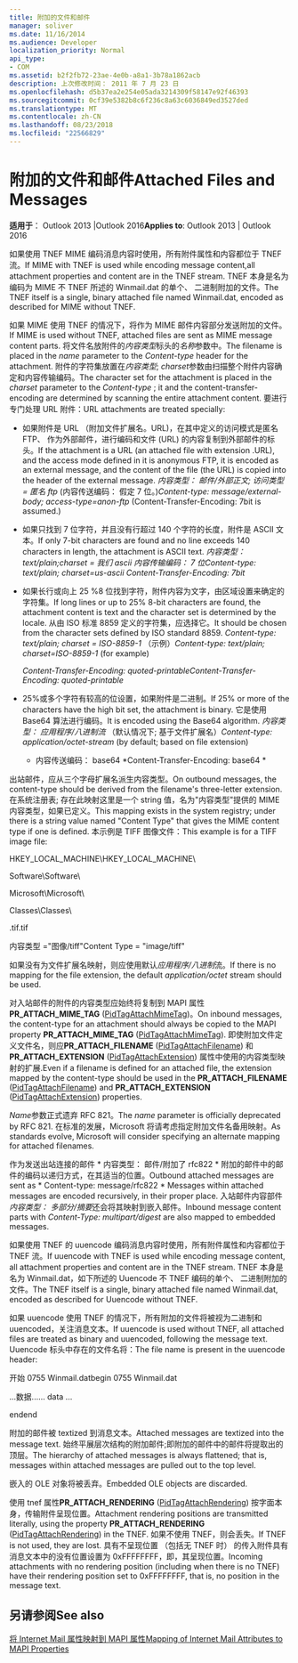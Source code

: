```yaml
---
title: 附加的文件和邮件
manager: soliver
ms.date: 11/16/2014
ms.audience: Developer
localization_priority: Normal
api_type:
- COM
ms.assetid: b2f2fb72-23ae-4e0b-a8a1-3b78a1862acb
description: 上次修改时间： 2011 年 7 月 23 日
ms.openlocfilehash: d5b37ea2e254e05ada3214309f58147e92f46393
ms.sourcegitcommit: 0cf39e5382b8c6f236c8a63c6036849ed3527ded
ms.translationtype: MT
ms.contentlocale: zh-CN
ms.lasthandoff: 08/23/2018
ms.locfileid: "22566829"
---
```

# <a name="attached-files-and-messages"></a><span data-ttu-id="41854-103">附加的文件和邮件</span><span class="sxs-lookup"><span data-stu-id="41854-103">Attached Files and Messages</span></span>

  
  
<span data-ttu-id="41854-104">**适用于**： Outlook 2013 |Outlook 2016</span><span class="sxs-lookup"><span data-stu-id="41854-104">**Applies to**: Outlook 2013 | Outlook 2016</span></span> 
  
<span data-ttu-id="41854-105">如果使用 TNEF MIME 编码消息内容时使用，所有附件属性和内容都位于 TNEF 流。</span><span class="sxs-lookup"><span data-stu-id="41854-105">If MIME with TNEF is used while encoding message content,all attachment properties and content are in the TNEF stream.</span></span> <span data-ttu-id="41854-106">TNEF 本身是名为编码为 MIME 不 TNEF 所述的 Winmail.dat 的单个、 二进制附加的文件。</span><span class="sxs-lookup"><span data-stu-id="41854-106">The TNEF itself is a single, binary attached file named Winmail.dat, encoded as described for MIME without TNEF.</span></span> 
  
<span data-ttu-id="41854-107">如果 MIME 使用 TNEF 的情况下，将作为 MIME 邮件内容部分发送附加的文件。</span><span class="sxs-lookup"><span data-stu-id="41854-107">If MIME is used without TNEF, attached files are sent as MIME message content parts.</span></span> <span data-ttu-id="41854-108">将文件名放附件的*内容类型*标头的*名称*参数中。</span><span class="sxs-lookup"><span data-stu-id="41854-108">The filename is placed in the  *name*  parameter to the  *Content-type*  header for the attachment.</span></span> <span data-ttu-id="41854-109">附件的字符集放置在*内容类型*; *charset*参数由扫描整个附件内容确定和内容传输编码。</span><span class="sxs-lookup"><span data-stu-id="41854-109">The character set for the attachment is placed in the  *charset*  parameter to the  *Content-type*  ; it and the content-transfer-encoding are determined by scanning the entire attachment content.</span></span> <span data-ttu-id="41854-110">要进行专门处理 URL 附件：</span><span class="sxs-lookup"><span data-stu-id="41854-110">URL attachments are treated specially:</span></span> 
  
- <span data-ttu-id="41854-111">如果附件是 URL （附加文件扩展名。URL)，在其中定义的访问模式是匿名 FTP、 作为外部邮件，进行编码和文件 (URL) 的内容复制到外部邮件的标头。</span><span class="sxs-lookup"><span data-stu-id="41854-111">If the attachment is a URL (an attached file with extension .URL), and the access mode defined in it is anonymous FTP, it is encoded as an external message, and the content of the file (the URL) is copied into the header of the external message.</span></span> <span data-ttu-id="41854-112">*内容类型： 邮件/外部正文; 访问类型 = 匿名 ftp* (内容传送编码： 假定 7 位。)</span><span class="sxs-lookup"><span data-stu-id="41854-112">*Content-type: message/external-body; access-type=anon-ftp*  (Content-Transfer-Encoding: 7bit is assumed.)</span></span> 
    
- <span data-ttu-id="41854-113">如果只找到 7 位字符，并且没有行超过 140 个字符的长度，附件是 ASCII 文本。</span><span class="sxs-lookup"><span data-stu-id="41854-113">If only 7-bit characters are found and no line exceeds 140 characters in length, the attachment is ASCII text.</span></span> <span data-ttu-id="41854-114">*内容类型： text/plain;charset = 我们 ascii 内容传输编码： 7 位*</span><span class="sxs-lookup"><span data-stu-id="41854-114">*Content-type: text/plain; charset=us-ascii Content-Transfer-Encoding: 7bit*</span></span> 
    
- <span data-ttu-id="41854-115">如果长行或向上 25 %8 位找到字符，附件内容为文字，由区域设置来确定的字符集。</span><span class="sxs-lookup"><span data-stu-id="41854-115">If long lines or up to 25% 8-bit characters are found, the attachment content is text and the character set is determined by the locale.</span></span> <span data-ttu-id="41854-116">从由 ISO 标准 8859 定义的字符集，应选择它。</span><span class="sxs-lookup"><span data-stu-id="41854-116">It should be chosen from the character sets defined by ISO standard 8859.</span></span> <span data-ttu-id="41854-117">*Content-type: text/plain; charset = ISO-8859-1* （示例）</span><span class="sxs-lookup"><span data-stu-id="41854-117">*Content-type: text/plain; charset=ISO-8859-1*  (for example)</span></span> 
    
     <span data-ttu-id="41854-118">*Content-Transfer-Encoding: quoted-printable*</span><span class="sxs-lookup"><span data-stu-id="41854-118">*Content-Transfer-Encoding: quoted-printable*</span></span> 
    
- <span data-ttu-id="41854-119">25%或多个字符有较高的位设置，如果附件是二进制。</span><span class="sxs-lookup"><span data-stu-id="41854-119">If 25% or more of the characters have the high bit set, the attachment is binary.</span></span> <span data-ttu-id="41854-120">它是使用 Base64 算法进行编码。</span><span class="sxs-lookup"><span data-stu-id="41854-120">It is encoded using the Base64 algorithm.</span></span> <span data-ttu-id="41854-121">*内容类型： 应用程序/八进制流* （默认情况下; 基于文件扩展名）</span><span class="sxs-lookup"><span data-stu-id="41854-121">*Content-type: application/octet-stream*  (by default; based on file extension)</span></span> 
    
     * <span data-ttu-id="41854-122">内容传送编码： base64 \*</span><span class="sxs-lookup"><span data-stu-id="41854-122">Content-Transfer-Encoding: base64 \*</span></span> 
    
<span data-ttu-id="41854-123">出站邮件，应从三个字母扩展名派生内容类型。</span><span class="sxs-lookup"><span data-stu-id="41854-123">On outbound messages, the content-type should be derived from the filename's three-letter extension.</span></span> <span data-ttu-id="41854-124">在系统注册表; 存在此映射这里是一个 string 值，名为"内容类型"提供的 MIME 内容类型，如果已定义。</span><span class="sxs-lookup"><span data-stu-id="41854-124">This mapping exists in the system registry; under there is a string value named "Content Type" that gives the MIME content type if one is defined.</span></span> <span data-ttu-id="41854-125">本示例是 TIFF 图像文件：</span><span class="sxs-lookup"><span data-stu-id="41854-125">This example is for a TIFF image file:</span></span>
  
<span data-ttu-id="41854-126">HKEY_LOCAL_MACHINE\\</span><span class="sxs-lookup"><span data-stu-id="41854-126">HKEY_LOCAL_MACHINE\\</span></span>
  
<span data-ttu-id="41854-127">Software\\</span><span class="sxs-lookup"><span data-stu-id="41854-127">Software\\</span></span>
  
<span data-ttu-id="41854-128">Microsoft\\</span><span class="sxs-lookup"><span data-stu-id="41854-128">Microsoft\\</span></span>
  
<span data-ttu-id="41854-129">Classes\\</span><span class="sxs-lookup"><span data-stu-id="41854-129">Classes\\</span></span>
  
<span data-ttu-id="41854-130">.tif</span><span class="sxs-lookup"><span data-stu-id="41854-130">.tif</span></span>
  
<span data-ttu-id="41854-131">内容类型 ="图像/tiff"</span><span class="sxs-lookup"><span data-stu-id="41854-131">Content Type = "image/tiff"</span></span>
  
<span data-ttu-id="41854-132">如果没有为文件扩展名映射，则应使用默认*应用程序/八进制*流。</span><span class="sxs-lookup"><span data-stu-id="41854-132">If there is no mapping for the file extension, the default  *application/octet*  stream should be used.</span></span> 
  
<span data-ttu-id="41854-133">对入站邮件的附件的内容类型应始终将复制到 MAPI 属性**PR_ATTACH_MIME_TAG** ([PidTagAttachMimeTag](pidtagattachmimetag-canonical-property.md))。</span><span class="sxs-lookup"><span data-stu-id="41854-133">On inbound messages, the content-type for an attachment should always be copied to the MAPI property **PR_ATTACH_MIME_TAG** ([PidTagAttachMimeTag](pidtagattachmimetag-canonical-property.md)).</span></span> <span data-ttu-id="41854-134">即使附加文件定义文件名，则应**PR_ATTACH_FILENAME** ([PidTagAttachFilename](pidtagattachfilename-canonical-property.md)) 和**PR_ATTACH_EXTENSION** ([PidTagAttachExtension](pidtagattachextension-canonical-property.md)) 属性中使用的内容类型映射的扩展.</span><span class="sxs-lookup"><span data-stu-id="41854-134">Even if a filename is defined for an attached file, the extension mapped by the content-type should be used in the **PR_ATTACH_FILENAME** ([PidTagAttachFilename](pidtagattachfilename-canonical-property.md)) and **PR_ATTACH_EXTENSION** ([PidTagAttachExtension](pidtagattachextension-canonical-property.md)) properties.</span></span>
  
<span data-ttu-id="41854-135">*Name*参数正式遗弃 RFC 821。</span><span class="sxs-lookup"><span data-stu-id="41854-135">The  *name*  parameter is officially deprecated by RFC 821.</span></span> <span data-ttu-id="41854-136">在标准的发展，Microsoft 将请考虑指定附加文件名备用映射。</span><span class="sxs-lookup"><span data-stu-id="41854-136">As standards evolve, Microsoft will consider specifying an alternate mapping for attached filenames.</span></span> 
  
<span data-ttu-id="41854-137">作为发送出站连接的邮件 * 内容类型： 邮件/附加了 rfc822 * 附加的邮件中的邮件的编码以递归方式，在其适当的位置。</span><span class="sxs-lookup"><span data-stu-id="41854-137">Outbound attached messages are sent as * Content-type: message/rfc822 *  Messages within attached messages are encoded recursively, in their proper place.</span></span> <span data-ttu-id="41854-138">入站邮件内容部件*内容类型： 多部分/摘要*还会将其映射到嵌入邮件。</span><span class="sxs-lookup"><span data-stu-id="41854-138">Inbound message content parts with  *Content-Type: multipart/digest*  are also mapped to embedded messages.</span></span> 
  
<span data-ttu-id="41854-139">如果使用 TNEF 的 uuencode 编码消息内容时使用，所有附件属性和内容都位于 TNEF 流。</span><span class="sxs-lookup"><span data-stu-id="41854-139">If uuencode with TNEF is used while encoding message content, all attachment properties and content are in the TNEF stream.</span></span> <span data-ttu-id="41854-140">TNEF 本身是名为 Winmail.dat，如下所述的 Uuencode 不 TNEF 编码的单个、 二进制附加的文件。</span><span class="sxs-lookup"><span data-stu-id="41854-140">The TNEF itself is a single, binary attached file named Winmail.dat, encoded as described for Uuencode without TNEF.</span></span>
  
<span data-ttu-id="41854-141">如果 uuencode 使用 TNEF 的情况下，所有附加的文件将被视为二进制和 uuencoded，关注消息文本。</span><span class="sxs-lookup"><span data-stu-id="41854-141">If uuencode is used without TNEF, all attached files are treated as binary and uuencoded, following the message text.</span></span> <span data-ttu-id="41854-142">Uuencode 标头中存在的文件名将：</span><span class="sxs-lookup"><span data-stu-id="41854-142">The file name is present in the uuencode header:</span></span>
  
 <span data-ttu-id="41854-143">开始 0755 Winmail.dat</span><span class="sxs-lookup"><span data-stu-id="41854-143">begin 0755 Winmail.dat</span></span> 
  
 <span data-ttu-id="41854-144">...数据...</span><span class="sxs-lookup"><span data-stu-id="41854-144">... data ...</span></span> 
  
 <span data-ttu-id="41854-145">end</span><span class="sxs-lookup"><span data-stu-id="41854-145">end</span></span> 
  
<span data-ttu-id="41854-146">附加的邮件被 textized 到消息文本。</span><span class="sxs-lookup"><span data-stu-id="41854-146">Attached messages are textized into the message text.</span></span> <span data-ttu-id="41854-147">始终平展层次结构的附加邮件;即附加的邮件中的邮件将提取出的顶层。</span><span class="sxs-lookup"><span data-stu-id="41854-147">The hierarchy of attached messages is always flattened; that is, messages within attached messages are pulled out to the top level.</span></span>
  
<span data-ttu-id="41854-148">嵌入的 OLE 对象将被丢弃。</span><span class="sxs-lookup"><span data-stu-id="41854-148">Embedded OLE objects are discarded.</span></span>
  
<span data-ttu-id="41854-149">使用 tnef 属性**PR_ATTACH_RENDERING** ([PidTagAttachRendering](pidtagattachrendering-canonical-property.md)) 按字面本身，传输附件呈现位置。</span><span class="sxs-lookup"><span data-stu-id="41854-149">Attachment rendering positions are transmitted literally, using the property **PR_ATTACH_RENDERING** ([PidTagAttachRendering](pidtagattachrendering-canonical-property.md)) in the TNEF.</span></span> <span data-ttu-id="41854-150">如果不使用 TNEF，则会丢失。</span><span class="sxs-lookup"><span data-stu-id="41854-150">If TNEF is not used, they are lost.</span></span> <span data-ttu-id="41854-151">具有不呈现位置 （包括无 TNEF 时） 的传入附件具有消息文本中的没有位置设置为 0xFFFFFFFF，即，其呈现位置。</span><span class="sxs-lookup"><span data-stu-id="41854-151">Incoming attachments with no rendering position (including when there is no TNEF) have their rendering position set to 0xFFFFFFFF, that is, no position in the message text.</span></span>
  
## <a name="see-also"></a><span data-ttu-id="41854-152">另请参阅</span><span class="sxs-lookup"><span data-stu-id="41854-152">See also</span></span>



[<span data-ttu-id="41854-153">将 Internet Mail 属性映射到 MAPI 属性</span><span class="sxs-lookup"><span data-stu-id="41854-153">Mapping of Internet Mail Attributes to MAPI Properties</span></span>](mapping-of-internet-mail-attributes-to-mapi-properties.md)

